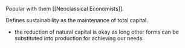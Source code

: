 Popular with them [[Neoclassical Economists]].

Defines sustainability as the maintenance of total capital.
- the reduction of natural capital is okay as long other forms can be substituted into production for achieving our needs.